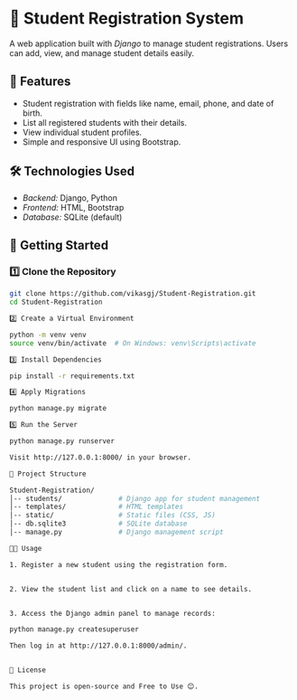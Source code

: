 # 🚀 Student Registration System

A web application built with *Django* to manage student registrations. Users can add, view, and manage student details easily.

## 📌 Features
- Student registration with fields like name, email, phone, and date of birth.  
- List all registered students with their details.  
- View individual student profiles.  
- Simple and responsive UI using Bootstrap.  

## 🛠 Technologies Used
- *Backend:* Django, Python  
- *Frontend:* HTML, Bootstrap  
- *Database:* SQLite (default)  

## 🚀 Getting Started

### 1️⃣ Clone the Repository  
```sh
git clone https://github.com/vikasgj/Student-Registration.git
cd Student-Registration

2️⃣ Create a Virtual Environment

python -m venv venv
source venv/bin/activate  # On Windows: venv\Scripts\activate

3️⃣ Install Dependencies

pip install -r requirements.txt

4️⃣ Apply Migrations

python manage.py migrate

5️⃣ Run the Server

python manage.py runserver

Visit http://127.0.0.1:8000/ in your browser.

📂 Project Structure

Student-Registration/
│-- students/              # Django app for student management
│-- templates/             # HTML templates
│-- static/                # Static files (CSS, JS)
│-- db.sqlite3             # SQLite database
│-- manage.py              # Django management script

👨‍💻 Usage

1. Register a new student using the registration form.


2. View the student list and click on a name to see details.


3. Access the Django admin panel to manage records:

python manage.py createsuperuser

Then log in at http://127.0.0.1:8000/admin/.


📜 License

This project is open-source and Free to Use 😊.
